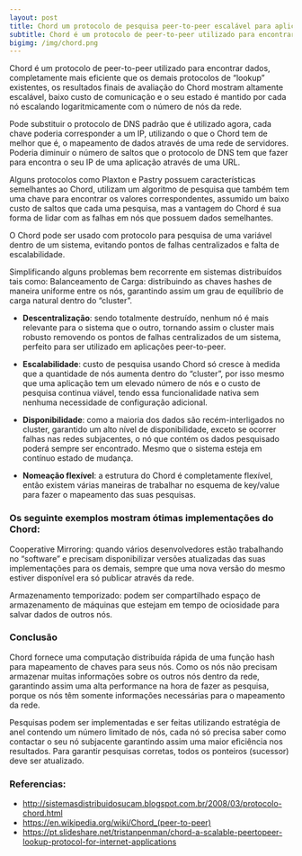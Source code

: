 ```yaml
---
layout: post
title: Chord um protocolo de pesquisa peer-to-peer escalável para aplicativos de internet
subtitle: Chord é um protocolo de peer-to-peer utilizado para encontrar dados
bigimg: /img/chord.png
---
```


Chord é um protocolo de peer-to-peer utilizado para encontrar dados, completamente mais eficiente que os demais protocolos de “lookup” existentes, os resultados finais de avaliação do Chord mostram altamente escalável, baixo custo de comunicação e o seu estado é mantido por cada nó escalando logaritmicamente com o número de nós da rede.

Pode substituir o protocolo de DNS padrão que é utilizado agora, cada chave poderia corresponder a um IP, utilizando o que o Chord tem de melhor que é, o mapeamento de dados através de uma rede de servidores. Poderia diminuir o número de saltos que o protocolo de DNS tem que fazer para encontra o seu IP de uma aplicação através de uma URL.

Alguns protocolos como Plaxton e Pastry possuem características semelhantes ao Chord, utilizam um algoritmo de pesquisa que também tem uma chave para encontrar os valores correspondentes, assumido um baixo custo de saltos que cada uma pesquisa, mas a vantagem do Chord é sua forma de lidar com as falhas em nós que possuem dados semelhantes.

O Chord pode ser usado com protocolo para pesquisa de uma variável dentro de um sistema, evitando pontos de falhas centralizados e falta de escalabilidade.

Simplificando alguns problemas bem recorrente em sistemas distribuídos tais como:
Balanceamento de Carga: distribuindo as chaves hashes de maneira uniforme entre os nós, garantindo assim um grau de equilíbrio de carga natural dentro do “cluster”.

- **Descentralização**: sendo totalmente destruído, nenhum nó é mais relevante para o sistema que o outro, tornando assim o cluster mais robusto removendo os pontos de falhas centralizados de um sistema, perfeito para ser utilizado em aplicações peer-to-peer.

- **Escalabilidade**: custo de pesquisa usando Chord só cresce à medida que a quantidade de nós aumenta dentro do “cluster”, por isso mesmo que uma aplicação tem um elevado número de nós e o custo de pesquisa continua viável, tendo essa funcionalidade nativa sem nenhuma necessidade de configuração adicional.

- **Disponibilidade**: como a maioria dos dados são recém-interligados no cluster, garantido um alto nível de disponibilidade, exceto se ocorrer falhas nas redes subjacentes, o nó que contém os dados pesquisado poderá sempre ser encontrado. Mesmo que o sistema esteja em contínuo estado de mudança.

- **Nomeação flexível**: a estrutura do Chord é completamente flexível, então existem várias maneiras de trabalhar no esquema de key/value para fazer o mapeamento das suas pesquisas.

### Os seguinte exemplos mostram ótimas implementações do Chord:
Cooperative Mirroring: quando vários desenvolvedores estão trabalhando no “software” e precisam disponibilizar versões atualizadas das suas implementações para os demais, sempre que uma nova versão do mesmo estiver disponível era só publicar através da rede.

Armazenamento temporizado: podem ser compartilhado espaço de armazenamento de máquinas que estejam em tempo de ociosidade para salvar dados de outros nós.

### Conclusão
Chord fornece uma computação distribuída rápida de uma função hash para mapeamento de chaves para seus nós. Como os nós não precisam armazenar muitas informações sobre os outros nós dentro da rede, garantindo assim uma alta performance na hora de fazer as pesquisa, porque os nós têm somente informações necessárias para o mapeamento da rede.

Pesquisas podem ser implementadas e ser feitas utilizando estratégia de anel contendo um número limitado de nós, cada nó só precisa saber como contactar o seu nó subjacente garantindo assim uma maior eficiência nos resultados. Para garantir pesquisas corretas, todos os ponteiros (sucessor) deve ser atualizado.

### Referencias:
- http://sistemasdistribuidosucam.blogspot.com.br/2008/03/protocolo-chord.html
- https://en.wikipedia.org/wiki/Chord_(peer-to-peer)
- https://pt.slideshare.net/tristanpenman/chord-a-scalable-peertopeer-lookup-protocol-for-internet-applications